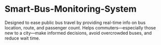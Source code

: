 # Smart-Bus-Monitoring-System
Designed to ease public bus travel by providing real-time info on bus location, route, and passenger count. Helps commuters—especially those new to a city—make informed decisions, avoid overcrowded buses, and reduce wait time.
